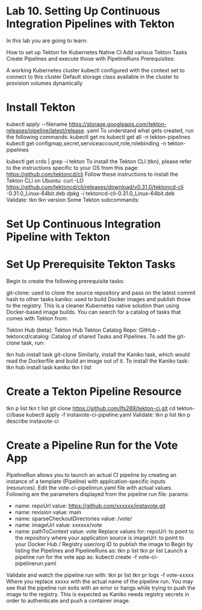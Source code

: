 # Lab 10. Setting Up Continuous Integration Pipelines with Tekton



In this lab you are going to learn:

How to set up Tekton for Kubernetes Native CI
Add various Tekton Tasks
Create Pipelines and execute those with PipelineRuns
Prerequisites:

A working Kubernetes cluster
kubectl configured with the context set to connect to this cluster
Default storage class available in the cluster to provision volumes dynamically

# Install Tekton
kubectl apply --filename
https://storage.googleapis.com/tekton-releases/pipeline/latest/release
.yaml
To understand what gets created, run the following commands:
kubectl get ns
kubectl get all -n tekton-pipelines
kubectl get configmap,secret,serviceaccount,role,rolebinding -n
tekton-pipelines

kubectl get crds | grep -i tekton
To install the Tekton CLI (tkn), please refer to the instructions specific to your OS from this
page: https://github.com/tektoncd/cli
Follow these instructions to install the Tekton CLI on Ubuntu:
curl -LO
https://github.com/tektoncd/cli/releases/download/v0.31.0/tektoncd-cli
-0.31.0_Linux-64bit.deb
dpkg -i tektoncd-cli-0.31.0_Linux-64bit.deb
Validate:
tkn
tkn version
Some Tekton subcommands:

# Set Up Continuous Integration Pipeline with Tekton

# Set Up Prerequisite Tekton Tasks
Begin to create the following prerequisite tasks:

git-clone: used to clone the source repository and pass on the latest commit hash to
other tasks
kaniko: used to build Docker images and publish those to the registry. This is a cleaner
Kubernetes native solution than using Docker-based image builds.
You can search for a catalog of tasks that comes with Tekton from:

Tekton Hub (beta): Tekton Hub
Tekton Catalog Repo: GitHub - tektoncd/catalog: Catalog of shared Tasks and Pipelines.
To add the git-clone task, run:

tkn hub install task git-clone
Similarly, install the Kaniko task, which would read the Dockerfile and build an image out of it.
To install the Kaniko task:
tkn hub install task kaniko
tkn t list

# Create a Tekton Pipeline Resource
tkn p list
tkn t list
git clone https://github.com/lfs269/tekton-ci.git
cd tekton-ci/base
kubectl apply -f instavote-ci-pipeline.yaml
Validate:
tkn p list
tkn p describe instavote-ci


# Create a Pipeline Run for the Vote App
PipelineRun allows you to launch an actual CI pipeline by creating an instance of a template
(Pipeline) with application-specific inputs (resources).
Edit the vote-ci-pipelinrun.yaml file with actual values. Following are the parameters
displayed from the pipeline run file:
params:
- name: repoUrl
value: https://github.com/xxxxxx/instavote.git
- name: revision
value: main
- name: sparseCheckoutDirectories
value: /vote/
- name: imageUrl
value: xxxxxx/vote
- name: pathToContext
value: vote
Replace values for:
repoUrl: to point to the repository where your application source is
imageUrl: to point to your Docker Hub / Registry user/org ID to publish the image to
Begin by listing the Pipelines and PipelineRuns as:
tkn p list
tkn pr list
Launch a pipeline run for the vote app as:
kubectl create -f vote-ci-pipelinerun.yaml

Validate and watch the pipeline run with:
tkn pr list
tkn pr logs -f vote-xxxxx
Where you replace xxxxx with the actual name of the pipeline run.
You may see that the pipeline run exits with an error or hangs while trying to push the image to
the registry. This is expected as Kaniko needs registry secrets in order to authenticate and push
a container image.